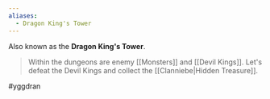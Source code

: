 ```yaml
---
aliases:
  - Dragon King's Tower
---
```

Also known as the **Dragon King's Tower**.

> Within the dungeons are enemy [[Monsters]] and [[Devil Kings]]. Let's defeat the Devil Kings and collect the [[Clanniebe|Hidden Treasure]].

#yggdran 